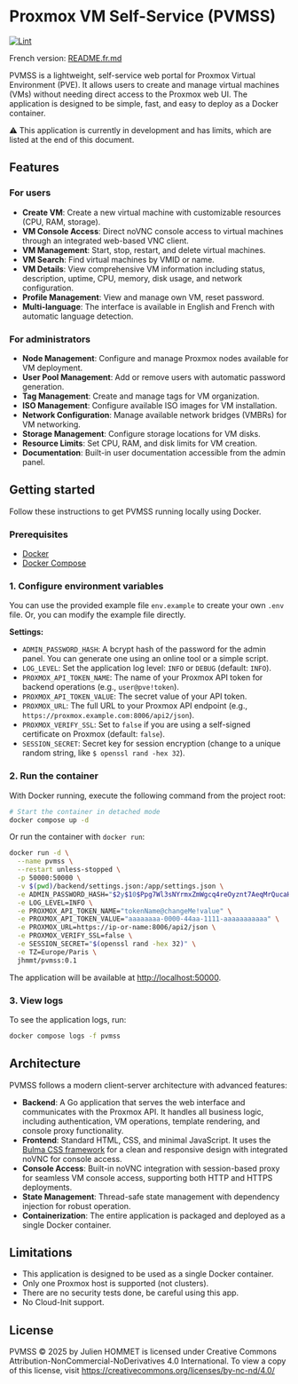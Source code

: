 # Proxmox VM Self-Service (PVMSS)

[![Lint](https://github.com/julienhmmt/pvmss/actions/workflows/lint.yml/badge.svg?branch=main&event=push)](https://github.com/julienhmmt/pvmss/actions/workflows/lint.yml)

French version: [README.fr.md](README.fr.md)

PVMSS is a lightweight, self-service web portal for Proxmox Virtual Environment (PVE). It allows users to create and manage virtual machines (VMs) without needing direct access to the Proxmox web UI. The application is designed to be simple, fast, and easy to deploy as a Docker container.

⚠️ This application is currently in development and has limits, which are listed at the end of this document.

## Features

### For users

- **Create VM**: Create a new virtual machine with customizable resources (CPU, RAM, storage).
- **VM Console Access**: Direct noVNC console access to virtual machines through an integrated web-based VNC client.
- **VM Management**: Start, stop, restart, and delete virtual machines.
- **VM Search**: Find virtual machines by VMID or name.
- **VM Details**: View comprehensive VM information including status, description, uptime, CPU, memory, disk usage, and network configuration.
- **Profile Management**: View and manage own VM, reset password.
- **Multi-language**: The interface is available in English and French with automatic language detection.

### For administrators

- **Node Management**: Configure and manage Proxmox nodes available for VM deployment.
- **User Pool Management**: Add or remove users with automatic password generation.
- **Tag Management**: Create and manage tags for VM organization.
- **ISO Management**: Configure available ISO images for VM installation.
- **Network Configuration**: Manage available network bridges (VMBRs) for VM networking.
- **Storage Management**: Configure storage locations for VM disks.
- **Resource Limits**: Set CPU, RAM, and disk limits for VM creation.
- **Documentation**: Built-in user documentation accessible from the admin panel.

## Getting started

Follow these instructions to get PVMSS running locally using Docker.

### Prerequisites

- [Docker](https://docs.docker.com/get-docker/)
- [Docker Compose](https://docs.docker.com/compose/install/)

### 1. Configure environment variables

You can use the provided example file `env.example` to create your own `.env` file. Or, you can modify the example file directly.

**Settings:**

- `ADMIN_PASSWORD_HASH`: A bcrypt hash of the password for the admin panel. You can generate one using an online tool or a simple script.
- `LOG_LEVEL`: Set the application log level: `INFO` or `DEBUG` (default: `INFO`).
- `PROXMOX_API_TOKEN_NAME`: The name of your Proxmox API token for backend operations (e.g., `user@pve!token`).
- `PROXMOX_API_TOKEN_VALUE`: The secret value of your API token.
- `PROXMOX_URL`: The full URL to your Proxmox API endpoint (e.g., `https://proxmox.example.com:8006/api2/json`).
- `PROXMOX_VERIFY_SSL`: Set to `false` if you are using a self-signed certificate on Proxmox (default: `false`).
- `SESSION_SECRET`: Secret key for session encryption (change to a unique random string, like `$ openssl rand -hex 32`).

### 2. Run the container

With Docker running, execute the following command from the project root:

```bash
# Start the container in detached mode
docker compose up -d
```

Or run the container with `docker run`:

```bash
docker run -d \
  --name pvmss \
  --restart unless-stopped \
  -p 50000:50000 \
  -v $(pwd)/backend/settings.json:/app/settings.json \
  -e ADMIN_PASSWORD_HASH="$2y$10$Ppg7Wl3sNYrmxZmWgcq4reOyznt7AeqMrQucaH4HY.dBrzavhPP1e" \
  -e LOG_LEVEL=INFO \
  -e PROXMOX_API_TOKEN_NAME="tokenName@changeMe!value" \
  -e PROXMOX_API_TOKEN_VALUE="aaaaaaaa-0000-44aa-1111-aaaaaaaaaaa" \
  -e PROXMOX_URL=https://ip-or-name:8006/api2/json \
  -e PROXMOX_VERIFY_SSL=false \
  -e SESSION_SECRET="$(openssl rand -hex 32)" \
  -e TZ=Europe/Paris \
  jhmmt/pvmss:0.1
```

The application will be available at [http://localhost:50000](http://localhost:50000).

### 3. View logs

To see the application logs, run:

```bash
docker compose logs -f pvmss
```

## Architecture

PVMSS follows a modern client-server architecture with advanced features:

- **Backend**: A Go application that serves the web interface and communicates with the Proxmox API. It handles all business logic, including authentication, VM operations, template rendering, and console proxy functionality.
- **Frontend**: Standard HTML, CSS, and minimal JavaScript. It uses the [Bulma CSS framework](https://bulma.io/) for a clean and responsive design with integrated noVNC for console access.
- **Console Access**: Built-in noVNC integration with session-based proxy for seamless VM console access, supporting both HTTP and HTTPS deployments.
- **State Management**: Thread-safe state management with dependency injection for robust operation.
- **Containerization**: The entire application is packaged and deployed as a single Docker container.

## Limitations

- This application is designed to be used as a single Docker container.
- Only one Proxmox host is supported (not clusters).
- There are no security tests done, be careful using this app.
- No Cloud-Init support.

## License

PVMSS  © 2025 by Julien HOMMET is licensed under Creative Commons Attribution-NonCommercial-NoDerivatives 4.0 International. To view a copy of this license, visit <https://creativecommons.org/licenses/by-nc-nd/4.0/>

